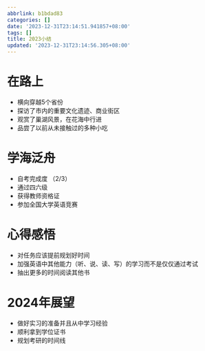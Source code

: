 ```yaml
---
abbrlink: b1bdad83
categories: []
date: '2023-12-31T23:14:51.941857+08:00'
tags: []
title: 2023小结
updated: '2023-12-31T23:14:56.305+08:00'
---
```

# 在路上

* 横向穿越5个省份
* 探访了市内的重要文化遗迹、商业街区
* 观赏了巢湖风景，在花海中行进
* 品尝了以前从未接触过的多种小吃

# 学海泛舟

* 自考完成度 （2/3）
* 通过四六级
* 获得教师资格证
* 参加全国大学英语竞赛

# 心得感悟

* 对任务应该提前规划好时间
* 加强英语中其他能力（听、说、读、写）的学习而不是仅仅通过考试
* 抽出更多的时间阅读其他书

# 2024年展望

* 做好实习的准备并且从中学习经验
* 顺利拿到学位证书
* 规划考研的时间线

